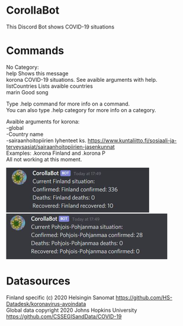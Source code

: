 # CorollaBot
This Discord Bot shows COVID-19 situations

# Commands
No Category:  
  help          Shows this message  
  korona        COVID-19 situations. See avaible arguments with help.  
  listCountries Lists avaible countries  
  marin         Good song  

Type .help command for more info on a command.  
You can also type .help category for more info on a category.  

Avaible arguments for korona:  
-global  
-Country name  
-sairaanhoitopiirien lyhenteet ks. https://www.kuntaliitto.fi/sosiaali-ja-terveysasiat/sairaanhoitopiirien-jasenkunnat  
Examples: .korona Finland and .korona P  
All not working at this moment.  

![](images/finland.JPG)
![](images/pp.JPG)

# Datasources
Finland specific (c) 2020 Helsingin Sanomat https://github.com/HS-Datadesk/koronavirus-avoindata  
Global data copyright 2020 Johns Hopkins University https://github.com/CSSEGISandData/COVID-19
